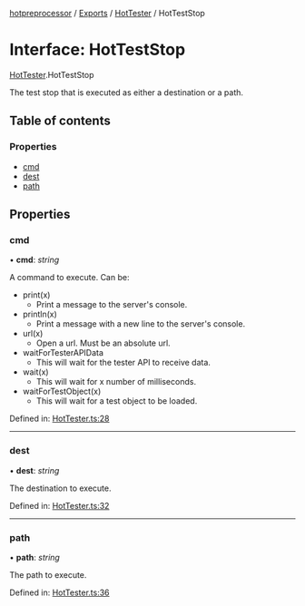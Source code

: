 [hotpreprocessor](../README.md) / [Exports](../modules.md) / [HotTester](../modules/hottester.md) / HotTestStop

# Interface: HotTestStop

[HotTester](../modules/hottester.md).HotTestStop

The test stop that is executed as either a destination or
a path.

## Table of contents

### Properties

- [cmd](hottester.hotteststop.md#cmd)
- [dest](hottester.hotteststop.md#dest)
- [path](hottester.hotteststop.md#path)

## Properties

### cmd

• **cmd**: *string*

A command to execute. Can be:
* print(x)
  * Print a message to the server's console.
* println(x)
  * Print a message with a new line to the server's console.
* url(x)
  * Open a url. Must be an absolute url.
* waitForTesterAPIData
  * This will wait for the tester API to receive data.
* wait(x)
  * This will wait for x number of milliseconds.
* waitForTestObject(x)
  * This will wait for a test object to be loaded.

Defined in: [HotTester.ts:28](https://github.com/OurFreeLight/HotPreprocessor/blob/6714234/src/HotTester.ts#L28)

___

### dest

• **dest**: *string*

The destination to execute.

Defined in: [HotTester.ts:32](https://github.com/OurFreeLight/HotPreprocessor/blob/6714234/src/HotTester.ts#L32)

___

### path

• **path**: *string*

The path to execute.

Defined in: [HotTester.ts:36](https://github.com/OurFreeLight/HotPreprocessor/blob/6714234/src/HotTester.ts#L36)
